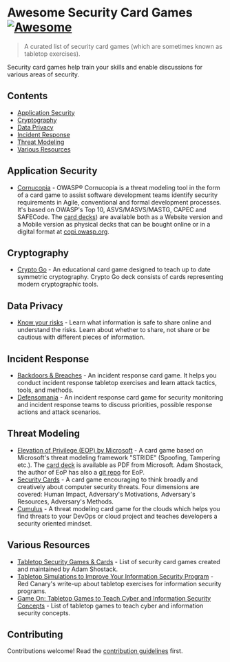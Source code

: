 # Awesome Security Card Games [![Awesome](https://awesome.re/badge.svg)](https://github.com/sindresorhus/awesome)

> A curated list of security card games (which are sometimes known as tabletop exercises).

Security card games help train your skills and enable discussions for various areas of security.

## Contents

- [Application Security](#application-security)
- [Cryptography](#cryptography)
- [Data Privacy](#data-privacy)
- [Incident Response](#incident-response)
- [Threat Modeling](#threat-modeling)
- [Various Resources](#various-resources)

## Application Security

- [Cornucopia](https://cornucopia.owasp.org) - OWASP® Cornucopia is a threat modeling tool in the form of a card game to assist software development teams identify security requirements in Agile, conventional and formal development processes. It's based on OWASP's Top 10, ASVS/MASVS/MASTG, CAPEC and SAFECode. The [card decks]([https://cornucopia.owasp.org/webshop)) are available both as a Website version and a Mobile version as physical decks that can be bought online or in a digital format at [copi.owasp.org](https://copi.owasp.org).

## Cryptography

- [Crypto Go](https://www.cryptogogame.com/EN) - An educational card game designed to teach up to date 
  symmetric cryptography. Crypto Go deck consists of cards representing modern cryptographic tools.

## Data Privacy

- [Know your risks](https://aca.edu.au/resources/cyber-sharing-cards/) - Learn what information is safe to share online and understand the risks. Learn about whether to share, not share or be cautious with different pieces of information.

## Incident Response

- [Backdoors & Breaches](https://www.blackhillsinfosec.com/projects/backdoorsandbreaches/) - An incident response card game. It helps you conduct incident response tabletop exercises and learn attack tactics, tools, and methods.
- [Defensomania](https://github.com/Karneades/Defensomania) - An incident response card game for security monitoring and incident response teams to discuss priorities, possible response actions and attack scenarios.

## Threat Modeling

- [Elevation of Privilege (EOP) by Microsoft](https://web.archive.org/web/20150312215303/http://www.microsoft.com/security/sdl/adopt/eop.aspx) - A card game based on Microsoft's threat modeling framework "STRIDE" (Spoofing, Tampering etc.). The [card deck](https://www.microsoft.com/en-us/download/details.aspx?id=20303) is available as PDF from Microsoft. Adam Shostack, the author of EoP has also a [git repo](https://github.com/adamshostack/eop/) for EoP.
- [Security Cards](http://securitycards.cs.washington.edu/index.html) - A card game encouraging to think broadly and creatively about computer security threats. Four dimensions are covered: Human Impact, Adversary's Motivations, Adversary's Resources, Adversary's Methods.
- [Cumulus](https://github.com/TNG/cumulus) - A threat modeling card game for the clouds which helps you find threats to your DevOps or cloud project and teaches developers a security oriented mindset.

## Various Resources

- [Tabletop Security Games & Cards](https://adam.shostack.org/games.html) - List of security card games created and maintained by Adam Shostack.
- [Tabletop Simulations to Improve Your Information Security Program](https://redcanary.com/blog/using-tabletop-simulations-to-improve-information-security/) - Red Canary's write-up about tabletop exercises for information security programs.
- [Game On: Tabletop Games to Teach Cyber and Information Security Concepts](https://www.linkedin.com/pulse/game-tabletop-games-teach-cyber-information-security-mike-mcgannon) - List of tabletop games to teach cyber and information security concepts.

## Contributing

Contributions welcome! Read the [contribution guidelines](CONTRIBUTING.md) first.
